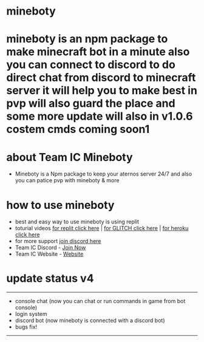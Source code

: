 mineboty
========

mineboty is an npm package to make minecraft bot in a minute 
also you can connect to discord to do direct chat from discord to minecraft server
it will help you to make best in pvp will also guard the place
and some more update will also in v1.0.6
costem cmds coming soon1
=====================

# about Team IC Mineboty 

- Mineboty is a Npm package to keep your aternos server 24/7 and also you can patice pvp with mineboty & more


# how to use mineboty

- best and easy way to use mineboty is using replit 
- toturial videos [for replit click here](https://www.youtube.com/watch?v=WZwroM4NdBU&t=0s)   |   [for GLITCH click here](https://www.youtube.com/watch?v=6sPwCrHFYCY) | [for heroku click here](https://www.youtube.com/watch?v=YMVFHtkmSzg)
- for more support [join discord here](https://discord.gg/8bM62csKYd)
- Team IC Discord - [Join Now](https://dsc.gg/team-ic)
- Team IC Website - [Website](https://team-ic.ddns.net/)

# update status v4

- - - - - - - - - - - - - - - - - - - - - - - - - - - - - - - - - - - - - - - - -
- console chat (now you can chat or run commands in game from bot console)
- login system
- discord bot (now mineboty is connected with a discord bot)
- bugs fix!                            
- - - - - - - - - - - - - - - - - - - - - - - - - - - - - - - - - - - - - - - - -                             

